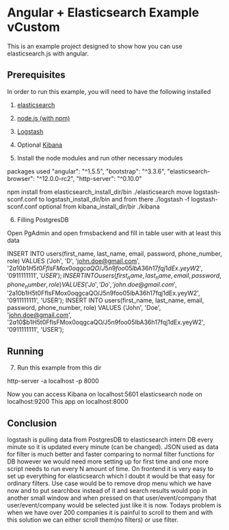 # Angular + Elasticsearch Example vCustom

This is an example project designed to show how you can use elasticsearch.js with angular.

## Prerequisites

In order to run this example, you will need to have the following installed
  1. [elasticsearch](http://www.elasticsearch.org/guide/en/elasticsearch/guide/current/_installing_elasticsearch.html)
  2. [node.js (with npm)](https://docs.npmjs.com/getting-started/installing-node)
  3. [Logstash](https://www.elastic.co/downloads/logstash)
  4. Optional [Kibana](https://www.elastic.co/jp/downloads/kibana)


5. Install the node modules and run other necessary modules 

packages used 
    "angular": "^1.5.5",
    "bootstrap": "^3.3.6",
    "elasticsearch-browser": "^12.0.0-rc2",
    "http-server": "^0.10.0"

  npm install
  from elasticsearch_install_dir/bin ./elasticsearch
  move logstash-sconf.conf to logstash_install_dir/bin and from there
  ./logstash -f logstash-sconf.conf
  optional from kibana_install_dir/bir ./kibana

6. Filling PostgresDB

Open PgAdmin and open frmsbackend and fill in table user with at least this data

INSERT INTO users(first_name, last_name, email, password, phone_number, role)
VALUES ('Joh', 'D', 'john.doe@gmail.com', '$2a$10$b1H5t0FflsFMox0oqgcaQO/J5n9foo05lbA36h17fqj1dEx.yeyW2', '0911111111', 'USER');
INSERT INTO users(first_name, last_name, email, password, phone_number, role)
VALUES ('Jo', 'Do', 'john.doe@gmail.com', '$2a$10$b1H5t0FflsFMox0oqgcaQO/J5n9foo05lbA36h17fqj1dEx.yeyW2', '0911111111', 'USER');
INSERT INTO users(first_name, last_name, email, password, phone_number, role)
VALUES ('John', 'Doe', 'john.doe@gmail.com', '$2a$10$b1H5t0FflsFMox0oqgcaQO/J5n9foo05lbA36h17fqj1dEx.yeyW2', '0911111111', 'USER');

## Running

7. Run this example from this dir

  http-server -a localhost -p 8000

Now you can access Kibana on localhost:5601
 		   elasticsearch node on localhost:9200
                   This app on localhost:8000 


## Conclusion

logstash is pulling data from PostgresDB to elasticsearch intern DB every minute so it is updated every minute (can be changed). 
JSON used as data for filter is much better and faster comparing to normal filter functions for DB however we would need more setting up for first time and one more script needs to run every N amount of time. On frontend it is very easy to set up everything for elasticsearch which I doubt it would be that easy for ordinary filters. Use case would be to remove drop menu which we have now and to put searchbox instead of it and search results would pop in another small window and when pressed on that user/event/company that user/event/company  would be selected just like it is now. Todays problem is when we have over 200 companies it is painful to scroll to them and with this solution we can either scroll them(no filters) or use filter.





  


